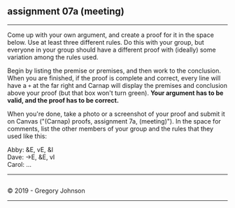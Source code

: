 ## assignment 07a (meeting)

---

Come up with your own argument, and create a proof for it in the space below. Use at least three different rules. Do this with your group, but everyone in your group should have a different proof with (ideally) some variation among the rules used.

Begin by listing the premise or premises, and then work to the conclusion. When you are finished, if the proof is complete and correct, every line will have a `+` at the far right and Carnap will display the premises and conclusion above your proof (but that box won't turn green). **Your argument has to be valid, and the proof has to be correct.**

When you're done, take a photo or a screenshot of your proof and submit it on Canvas ("(Carnap) proofs, assignment 7a, (meeting)"). In the space for comments, list the other members of your group and the rules that they used like this:

Abby: &E, vE, &I<br>
Dave: ->E, &E, vI<br>
Carol: ... <br>

---

~~~{.Playground .JohnsonSL init="now" options="fonts tabindent render resize" guides="fitch"}
~~~

<p>&copy; 2019 - <script>document.write(new Date().getFullYear())</script> Gregory Johnson</p>

---
 
